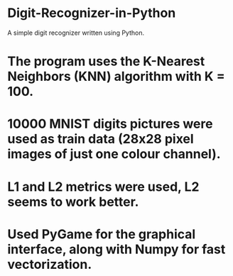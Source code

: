 # Digit-Recognizer-in-Python
A simple digit recognizer written using Python.

# The program uses the K-Nearest Neighbors (KNN) algorithm with K = 100.
# 10000 MNIST digits pictures were used as train data (28x28 pixel images of just one colour channel).
# L1 and L2 metrics were used, L2 seems to work better.
# Used PyGame for the graphical interface, along with Numpy for fast vectorization.

